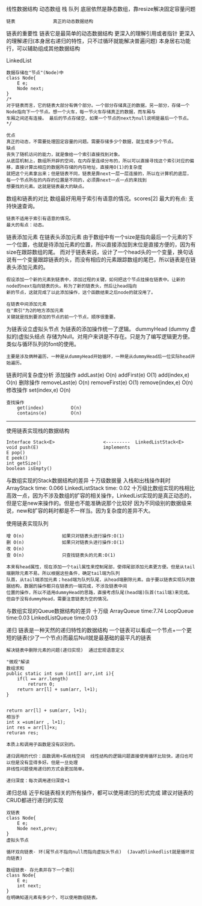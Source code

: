 线性数据结构
    动态数组
    栈
    队列              底层依然是静态数组，靠resize解决固定容量问题

    链表              真正的动态数据结构

链表的重要性
    链表它是最简单的动态数据结构
    更深入的理解引用或者指针
    更深入的理解递归(本身居右递归的特性，只不过循环就能解决普遍问题)
    本身居右功能行，可以辅助组成其他数据结构

LinkedList

    数据存储在"节点"(Node)中
    class Node{
        E e;
        Node next;
    }
    /*
    对于链表而言，它的链表大部分有俩个部分。一个部分存储真正的数据，另一部分，存储一个Node指向下一个节点。想一个火车，每一节火车存储真正的数据，而车厢与
    车厢之间还有连接。 最后的节点存储空，如果一个节点的next为null说明是最后一个节点。
    */

    优点
    真正的动态，不需要处理固定容量的问题。需要存储多少个数据，就生成多少个节点。
    缺点
    丧失了随机访问的能力，就是像给一个索引直接找到对象。
    从底层机制上，数组所开辟的空间，在内存里连续分布的，所以可以直接寻找这个索引对应的偏移，直接计算出相应的数据所存储的内存地址，直接用O(1)的复杂度
    就把这个元素拿出来；但是链表不同，链表是靠next一层一层连接的，所以在计算机的底层，每一个节点所在的内存的位置是不同的，必须靠next一点一点的来找到
    想要找的元素。这就是链表最大的缺点。

数组和链表的对比
    数组最好用用于索引有语意的情况。scores[2]
    最大的有点: 支持快速查询。

    链表不适用于索引有语意的情况。
    最大的有点：动态。

链表添加元素
    在链表头添加元素
    由于数组中有一个size是指向最后一个元素的下一个位置，也就是待添加元素的位置，所以直接添加到末位是直接方便的，因为有size在跟踪数组的尾。
    而对于链表来说，设计了一个head头的一个变量，换句话说有一个变量跟踪链表的头，而没有相应的元素跟踪数组的尾巴，所以链表是在链表头添加元素的。

    假设添加一个新的元素到链表中，添加过程的关键，如何把这个节点挂接在链表中。让新的node的next指向链表的头。称为了新的链表头，然后让head指向
    新的节点，这就完成了以此添加操作，这个函数结束之后node的就没用了。

    在链表中间添加元素
    在"索引"为2的地方添加元素
    关键就是找到要添加的节点的前一个节点，顺序很重要。

为链表设立虚拟头节点
    为链表的添加操作统一了逻辑。
    dummyHead (dummy 虚拟的)虚拟头结点 存储为Null。对用户来讲是不存在。只是为了编写逻辑更方便。
    类似与循环队列的font的使用。

    主要是涉及俩种遍历，一种是从dummyHead开始循环，一种是从dummyHead后一位实际head开始遍历。

链表时间复杂度分析
    添加操作
        addLast(e)          O(n)
        addFirst(e)         O(1)
        add(index,e)        O(n)
    删除操作
        removeLast(e)       O(n)
        removeFirst(e)      O(1)
        remove(index,e)     O(n)
    修改操作
        set(index,e)        O(n)

    查找操作
        get(index)          O(n)
        contains(e)         O(n)



---


使用链表实现栈的数据结构

    Interface Stack<E>                  <---------  LinkedListStack<E>
    void push(E)                        implements
    E pop()
    E peek()
    int getSize()
    boolean isEmpty()

与数组实现的Stack数据结构的差异
    十万级数据量 入栈和出栈操作耗时
    ArrayStack time: 0.066
    LinkedListStack time: 0.02
    十万级比数组实现的栈相比高效一点，因为不涉及数组的扩容的相关操作，LinkedList实现的是真正动态的，但是它是new来操作的。但是也不能准确说那个比较好
    因为不同级别的数据级来说，new和扩容的耗时都是不一样当。因为复杂度的差异不大。

使用链表实现队列

    增 O(n)              如果只对链表头进行操作:O(1)
    删 O(n)              如果只对链表头进行操作:O(1)
    改 O(n)
    查 O(n)              只查找链表头的元素:O(1)

    本来有head属性，现在添加一个tail属性来控制尾部，使得尾部添加元素更方便。但是从tail端删除元素不易。所以根据这些条件，确定tail端为队列
    队首，从tail端添加元素；head端为队列队尾，从head端删除元素。由于要以链表实现队列数据结构，数据的操作都只在链表的一端完成，不涉及链表中间
    位置的操作，所以不适用dummyHead的思路，直接考虑队尾(head端)队首(tail端)来完成。但由于没有dummyHead，需要注意链表为空的情况。

与数组实现的Queue数据结构的差异
    十万级
    ArrayQueue time:7.74
    LoopQueue time:0.03
    LinkedListQueue time:0.03

递归
    链表是一种天然的递归特性的数据结构
    一个链表可以看成一个节点+一个更短的链表(少了一个节点)而最后Null就是最基础的最平凡的链表

    解决链表中删除元素的问题(递归实现)  通过宏观语意定义

    "微观"解读
    数组求和
    public static int sum (int[] arr,int i){
        if(l == arr.length)
            retrurn 0;
        return arr[l] + sum(arr, l+1);
    }


    return arr[l] + sum(arr, l+1);
    相当于
    int x =sum(arr , l+1);
    int res = arr[l]+x;
    returan res;

    本质上和调用子函数是没有区别的。

    递归调用的代价：函数调用+系统栈空间  线性结构的逻辑问题直接使用循环比较快，递归也可以但是没有显得多好。但是一旦处理
    非线性问题使用递归的方式会更加简单。

    递归深度：每次调用递归深度+1


递归总结
    近乎和链表相关的所有操作，都可以使用递归的形式完成
    建议对链表的CRUD都进行递归的实现

    双链表
    class Node{
        E e;
        Node next,prev;
    }
    虚拟头节点

    循环双向链表- 环(尾节点不指向null而指向虚拟头节点)  (Java的linkedlist就是循环双向链表)

    数组链表- 存元素并存下一个索引
    class Node{
        E e;
        int next;
    }
    在明确知道元素有多少个，可以使用数组链表。




